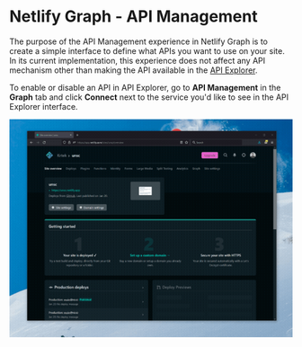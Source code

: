 # Netlify Graph - API Management

The purpose of the API Management experience in Netlify Graph is to create a simple interface to define what APIs you want to use on your site. In its current implementation, this experience does not affect any API mechanism other than making the API available in the [API Explorer](api-explorer.md).

To enable or disable an API in API Explorer, go to **API Management** in the **Graph** tab and click **Connect** next to the service you'd like to see in the API Explorer interface.

![Enabling APIs through API Management in Netlify Graph](../../../media/graph/graph-enable-api.gif)